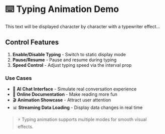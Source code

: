 # ⌨️ Typing Animation Demo

This text will be displayed character by character with a typewriter effect...

## Control Features

1. **Enable/Disable Typing** - Switch to static display mode
2. **Pause/Resume** - Pause and resume during typing
3. **Speed Control** - Adjust typing speed via the interval prop

### Use Cases

- 📄 **AI Chat Interface** - Simulate real conversation experience
- 📝 **Online Documentation** - Make reading more fun
- 🎬 **Animation Showcase** - Attract user attention
- 📊 **Streaming Data Loading** - Display data changes in real time

> ⚡ Typing animation supports multiple modes for smooth visual effects.
